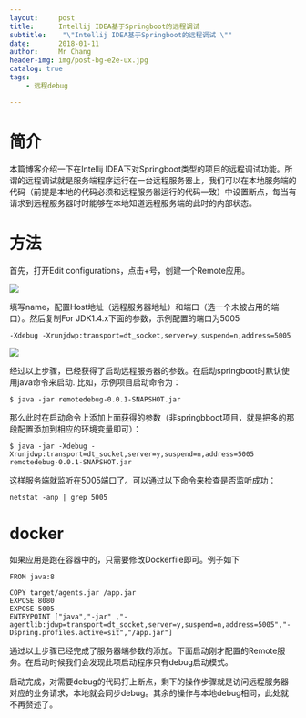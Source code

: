 ```yaml
---
layout:     post
title:     	Intellij IDEA基于Springboot的远程调试
subtitle:    "\"Intellij IDEA基于Springboot的远程调试 \""
date:       2018-01-11
author:     Mr Chang
header-img: img/post-bg-e2e-ux.jpg
catalog: true
tags:
    - 远程debug

---
```




# 简介

本篇博客介绍一下在Intellij IDEA下对Springboot类型的项目的远程调试功能。所谓的远程调试就是服务端程序运行在一台远程服务器上，我们可以在本地服务端的代码（前提是本地的代码必须和远程服务器运行的代码一致）中设置断点，每当有请求到远程服务器时时能够在本地知道远程服务端的此时的内部状态。

# 方法

首先，打开Edit configurations，点击+号，创建一个Remote应用。 


![](http://cdn-blog.jetbrains.org.cn/18-1-11/78652478.jpg)

填写name，配置Host地址（远程服务器地址）和端口（选一个未被占用的端口）。然后复制For JDK1.4.x下面的参数，示例配置的端口为5005

	-Xdebug -Xrunjdwp:transport=dt_socket,server=y,suspend=n,address=5005
	
	
![](http://cdn-blog.jetbrains.org.cn/18-1-11/44257397.jpg)

经过以上步骤，已经获得了启动远程服务器的参数。在启动springboot时默认使用java命令来启动.
比如，示例项目启动命令为：
	
	$ java -jar remotedebug-0.0.1-SNAPSHOT.jar
	
那么此时在启动命令上添加上面获得的参数（非springbboot项目，就是把多的那段配置添加到相应的环境变量即可）：

	$ java -jar -Xdebug -Xrunjdwp:transport=dt_socket,server=y,suspend=n,address=5005  remotedebug-0.0.1-SNAPSHOT.jar


这样服务端就监听在5005端口了。可以通过以下命令来检查是否监听成功：

	netstat -anp | grep 5005
	

# docker

如果应用是跑在容器中的，只需要修改Dockerfile即可。例子如下

	FROM java:8
	
	COPY target/agents.jar /app.jar
	EXPOSE 8080
	EXPOSE 5005
	ENTRYPOINT ["java","-jar" ,"-agentlib:jdwp=transport=dt_socket,server=y,suspend=n,address=5005","-Dspring.profiles.active=sit","/app.jar"]

	
通过以上步骤已经完成了服务器端参数的添加。下面启动刚才配置的Remote服务。在启动时候我们会发现此项启动程序只有debug启动模式。

启动完成，对需要debug的代码打上断点，剩下的操作步骤就是访问远程服务器对应的业务请求，本地就会同步debug。其余的操作与本地debug相同，此处就不再赘述了。


	
